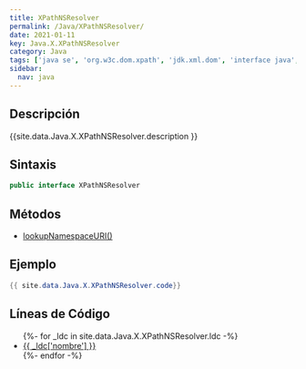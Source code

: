 ```yaml
---
title: XPathNSResolver
permalink: /Java/XPathNSResolver/
date: 2021-01-11
key: Java.X.XPathNSResolver
category: Java
tags: ['java se', 'org.w3c.dom.xpath', 'jdk.xml.dom', 'interface java', 'Java 1.0']
sidebar: 
  nav: java
---
```


## Descripción
{{site.data.Java.X.XPathNSResolver.description }}

## Sintaxis
~~~java
public interface XPathNSResolver
~~~

## Métodos
* [lookupNamespaceURI()](/Java/XPathNSResolver/lookupNamespaceURI/)

## Ejemplo
~~~java
{{ site.data.Java.X.XPathNSResolver.code}}
~~~

## Líneas de Código
<ul>
{%- for _ldc in site.data.Java.X.XPathNSResolver.ldc -%}
   <li>
       <a href="{{_ldc['url'] }}">{{ _ldc['nombre'] }}</a>
   </li>
{%- endfor -%}
</ul>
